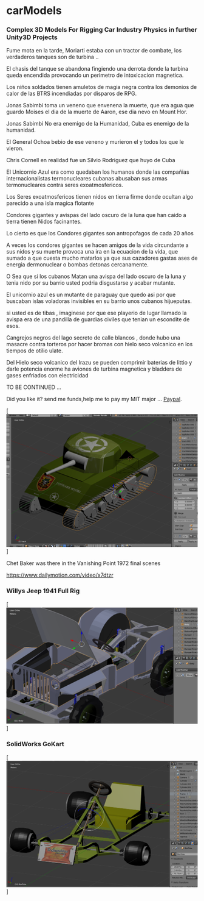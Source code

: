 # carModels

### Complex 3D Models For Rigging Car Industry Physics in further Unity3D Projects

Fume mota en la tarde, Moriarti estaba con un tractor de combate, los verdaderos tanques son de turbina ..

El chasis del tanque se abandona fingiendo una derrota donde la turbina queda encendida provocando un perimetro de intoxicacion magnetica.  

Los niños soldados tienen amuletos de magia negra contra los demonios de calor de las BTRS incendiadas por disparos de RPG.

Jonas Sabimbi toma un veneno que envenena la muerte, que era agua que guardo Moises el dia de la muerte de Aaron, ese dia nevo en Mount Hor.

Jonas Sabimbi No era enemigo de la Humanidad, Cuba es enemigo de la humanidad.

El General Ochoa bebio de ese veneno y murieron el y todos los que le vieron.

Chris Cornell en realidad fue un Silvio Rodriguez que huyo de Cuba

El Unicornio Azul era como quedaban los humanos donde las compañias internacionalistas termonucleares cubanas abusaban sus armas termonucleares contra seres exoatmosfericos.

Los Seres exoatmosfericos tienen nidos en tierra firme donde ocultan algo parecido a una isla magica flotante

Condores gigantes y avispas del lado oscuro de la luna que han caido a tierra tienen Nidos facinantes.

Lo cierto es que los Condores gigantes son antropofagos de cada 20 años

A veces los condores gigantes se hacen amigos de la vida circundante a sus nidos y su muerte provoca una ira en la ecuacion de la vida, que sumado a que cuesta mucho matarlos ya que sus cazadores gastas ases de energia dermonuclear o bombas detonas cercanamente.

O Sea que si los cubanos Matan una avispa del lado oscuro de la luna y tenia nido por su barrio usted podria disgustarse y acabar mutante.

El unicornio azul es un mutante de paraguay que quedo asi por que buscaban islas voladoras invisibles en su barrio unos cubanos hijueputas.

si usted es de tibas , imaginese por que ese playerio de lugar llamado la avispa era de una pandilla de guardias civiles que tenian un escondite de esos.

Cangrejos negros del lago secreto de calle blancos , donde hubo una masacre contra torteros por hacer bromas con hielo seco volcanico en los tiempos de otilio ulate.

Del Hielo seco volcanico del Irazu se pueden comprimir baterias de littio y darle potencia enorme ha aviones de turbina magnetica y bladders de gases enfriados con electricidad

TO BE CONTINUED ...


Did you like it? send me funds,help me to pay my MIT major  ... [Paypal](https://www.paypal.me/gospelOfLuke/25).
    
 
[![gol de saprissa que guimaraes me regale un vape de mota ... ](https://raw.githubusercontent.com/rgarro/carModels/main/sherman.png)]

Chet Baker was there in the Vanishing Point 1972 final scenes

https://www.dailymotion.com/video/x7dtzr
  
### Willys Jeep 1941 Full Rig 

[![gol de saprissa,  ... ](https://raw.githubusercontent.com/rgarro/carModels/main/willyschassis.PNG)]

### SolidWorks GoKart

[![gol de saprissa ... ](https://raw.githubusercontent.com/rgarro/carModels/main/gokart.png)]

